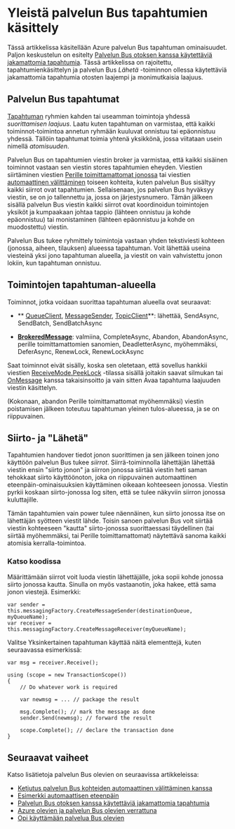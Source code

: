 <properties 
    pageTitle="Palvelun Bus tapahtumat | Microsoft Azure" 
    description="Yleisiä tietoja Azure palvelun Bus käytettäviä jakamattomia tapahtumia ja Lähetä kautta" 
    services="service-bus" 
    documentationCenter=".net" 
    authors="sethmanheim" 
    manager="timlt" 
    editor=""/>

<tags
    ms.service="service-bus"
    ms.devlang="na"
    ms.topic="article"
    ms.tgt_pltfrm="na"
    ms.workload="na" 
    ms.date="10/04/2016"
    ms.author="clemensv;sethm"/>

# <a name="overview-of-service-bus-transaction-processing"></a>Yleistä palvelun Bus tapahtumien käsittely

Tässä artikkelissa käsitellään Azure palvelun Bus tapahtuman ominaisuudet. Paljon keskustelun on esitelty [Palvelun Bus otoksen kanssa käytettäviä jakamattomia tapahtumia](https://github.com/Azure-Samples/azure-servicebus-messaging-samples/tree/master/AtomicTransactions). Tässä artikkelissa on rajoitettu, tapahtumienkäsittelyn ja palvelun Bus *Lähetä* -toiminnon ollessa käytettäviä jakamattomia tapahtumia otosten laajempi ja monimutkaisia laajuus.

## <a name="transactions-in-service-bus"></a>Palvelun Bus tapahtumat

[Tapahtuman](https://github.com/Azure-Samples/azure-servicebus-messaging-samples/tree/master/AtomicTransactions#what-are-transactions) ryhmien kahden tai useamman toimintoja yhdessä *suorittamisen laajuus*. Laatu kuten tapahtuman on varmistaa, että kaikki toiminnot-toimintoa annetun ryhmään kuuluvat onnistuu tai epäonnistuu yhdessä. Tällöin tapahtumat toimia yhtenä yksikkönä, jossa viitataan usein nimellä *atomisuuden*. 

Palvelun Bus on tapahtumien viestin broker ja varmistaa, että kaikki sisäinen toiminnot vastaan sen viestin stores tapahtumien eheyden. Viestien siirtäminen viestien [Perille toimittamattomat jonossa](service-bus-dead-letter-queues.md) tai viestien [automaattinen välittäminen](service-bus-auto-forwarding.md) toiseen kohteita, kuten palvelun Bus sisältyy kaikki siirrot ovat tapahtumien. Sellaisenaan, jos palvelun Bus hyväksyy viestin, se on jo tallennettu ja, jossa on järjestysnumero. Tämän jälkeen sisällä palvelun Bus viestin kaikki siirrot ovat koordinoidun toimintojen yksiköt ja kumpaakaan johtaa tappio (lähteen onnistuu ja kohde epäonnistuu) tai monistaminen (lähteen epäonnistuu ja kohde on muodostettu) viestin.

Palvelun Bus tukee ryhmittely toimintoja vastaan yhden tekstiviesti kohteen (jonossa, aiheen, tilauksen) alueessa tapahtuman. Voit lähettää useina viesteinä yksi jono tapahtuman alueella, ja viestit on vain vahvistettu jonon lokiin, kun tapahtuman onnistuu.

## <a name="operations-within-a-transaction-scope"></a>Toimintojen tapahtuman-alueella 

Toiminnot, jotka voidaan suorittaa tapahtuman alueella ovat seuraavat:

- ** [QueueClient](https://msdn.microsoft.com/library/azure/microsoft.servicebus.messaging.queueclient.aspx), [MessageSender](https://msdn.microsoft.com/library/azure/microsoft.servicebus.messaging.messagesender.aspx), [TopicClient](https://msdn.microsoft.com/library/azure/microsoft.servicebus.messaging.topicclient.aspx)**: lähettää, SendAsync, SendBatch, SendBatchAsync 

- **[BrokeredMessage](https://msdn.microsoft.com/library/azure/microsoft.servicebus.messaging.brokeredmessage.aspx)**: valmiina, CompleteAsync, Abandon, AbandonAsync, perille toimittamattomien sanomien, DeadletterAsync, myöhemmäksi, DeferAsync, RenewLock, RenewLockAsync 

Saat toiminnot eivät sisälly, koska sen oletetaan, että sovellus hankkii viestien [ReceiveMode.PeekLock](https://msdn.microsoft.com/library/azure/microsoft.servicebus.messaging.receivemode.aspx) -tilassa sisällä joitakin saavat silmukan tai [OnMessage](https://msdn.microsoft.com/library/azure/dn369601.aspx) kanssa takaisinsoitto ja vain sitten Avaa tapahtuma laajuuden viestin käsittelyn.

(Kokonaan, abandon Perille toimittamattomat myöhemmäksi) viestin poistamisen jälkeen toteutuu tapahtuman yleinen tulos-alueessa, ja se on riippuvainen.

## <a name="transfers-and-send-via"></a>Siirto- ja "Lähetä"

Tapahtumien handover tiedot jonon suorittimen ja sen jälkeen toinen jono käyttöön palvelun Bus tukee *siirrot*. Siirrä-toiminnolla lähettäjän lähettää viestin ensin "siirto jonon" ja siirron jonossa siirtää viestin heti saman tehokkaat siirto käyttöönoton, joka on riippuvainen automaattinen eteenpäin-ominaisuuksien käyttäminen oikeaan kohteeseen jonossa. Viestin pyrkii koskaan siirto-jonossa log siten, että se tulee näkyviin siirron jonossa kuluttajille.

Tämän tapahtumien vain power tulee näennäinen, kun siirto jonossa itse on lähettäjän syötteen viestit lähde. Toisin sanoen palvelun Bus voit siirtää viestin kohteeseen "kautta" siirto-jonossa suorittaessasi täydellinen (tai siirtää myöhemmäksi, tai Perille toimittamattomat) näytettävä sanoma kaikki atomisia kerralla-toimintoa. 

### <a name="see-it-in-code"></a>Katso koodissa

Määrittämään siirrot voit luoda viestin lähettäjälle, joka sopii kohde jonossa siirto jonossa kautta. Sinulla on myös vastaanotin, joka hakee, että sama jonon viestejä. Esimerkki:

```
var sender = this.messagingFactory.CreateMessageSender(destinationQueue, myQueueName);
var receiver = this.messagingFactory.CreateMessageReceiver(myQueueName);
```

Valitse Yksinkertainen tapahtuman käyttää näitä elementtejä, kuten seuraavassa esimerkissä:

```
var msg = receiver.Receive();

using (scope = new TransactionScope())
{
    // Do whatever work is required 

    var newmsg = ... // package the result 

    msg.Complete(); // mark the message as done
    sender.Send(newmsg); // forward the result

    scope.Complete(); // declare the transaction done
} 
```

## <a name="next-steps"></a>Seuraavat vaiheet

Katso lisätietoja palvelun Bus olevien on seuraavissa artikkeleissa:

- [Ketjutus palvelun Bus kohteiden automaattinen välittäminen kanssa](service-bus-auto-forwarding.md)
- [Esimerkki automaattisen eteenpäin](https://github.com/Azure-Samples/azure-servicebus-messaging-samples/tree/master/AutoForward)
- [Palvelun Bus otoksen kanssa käytettäviä jakamattomia tapahtumia](https://github.com/Azure-Samples/azure-servicebus-messaging-samples/tree/master/AtomicTransactions)
- [Azure olevien ja palvelun Bus olevien verrattuna](service-bus-azure-and-service-bus-queues-compared-contrasted.md)
- [Opi käyttämään palvelua Bus olevien](service-bus-dotnet-get-started-with-queues.md)